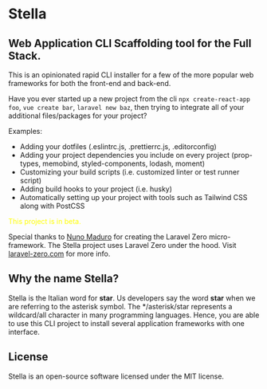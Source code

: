 # Stella
## Web Application CLI Scaffolding tool for the Full Stack.

This is an opinionated rapid CLI installer for a few of the more popular web frameworks for both the front-end and back-end.

Have you ever started up a new project from the cli `npx create-react-app foo`, `vue create bar`, `laravel new baz`, then trying to integrate all of your additional files/packages for your project?

Examples:
- Adding your dotfiles (.eslintrc.js, .prettierrc.js, .editorconfig)
- Adding your project dependencies you include on every project (prop-types, memobind, styled-components, lodash, moment)
- Customizing your build scripts (i.e. customized linter or test runner script)
- Adding build hooks to your project (i.e. husky)
- Automatically setting up your project with tools such as Tailwind CSS along with PostCSS 

<p style="color: yellow;">This project is in beta.</p>


Special thanks to [Nuno Maduro](https://github.com/nunomaduro) for creating the Laravel Zero micro-framework. The Stella project uses Laravel Zero under the hood. Visit [laravel-zero.com](https://laravel-zero.com/) for more info.

## Why the name Stella?
Stella is the Italian word for **star**. Us developers say the word **star** when we are referring to the asterisk symbol. The */asterisk/star represents a wildcard/all character in many programming languages. Hence, you are able to use this CLI project to install several application frameworks with one interface.

## License
Stella is an open-source software licensed under the MIT license.
